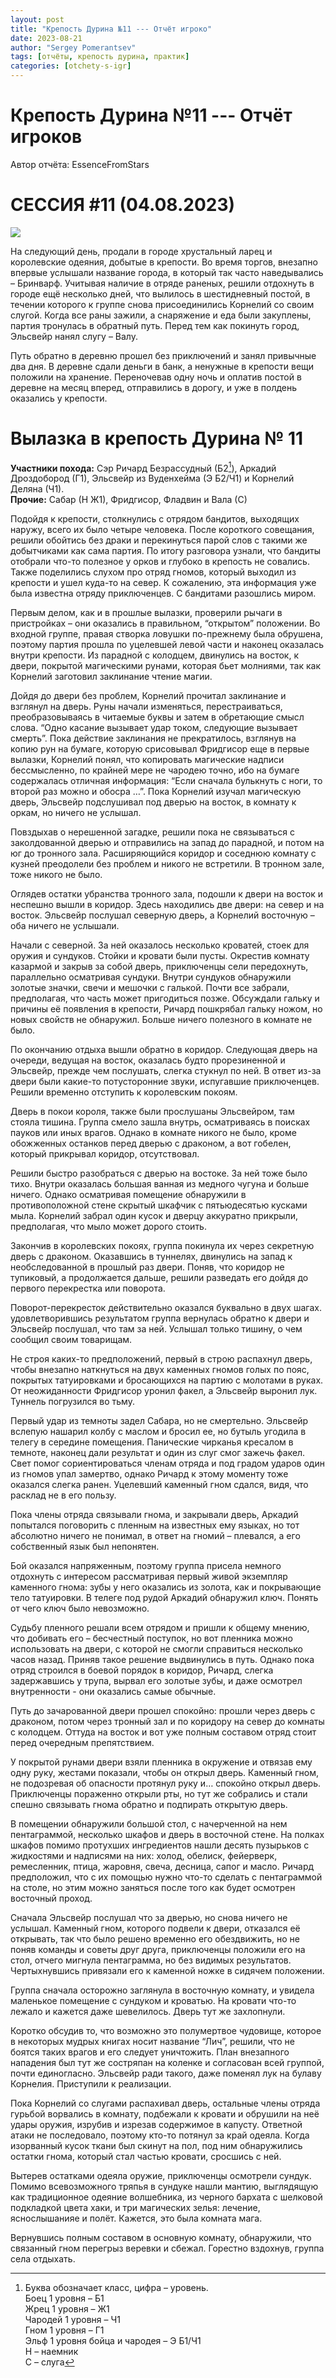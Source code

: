 ```yaml
---
layout: post
title: "Крепость Дурина №11 --- Отчёт игроко"
date: 2023-08-21
author: "Sergey Pomerantsev"
tags: [отчёты, крепость дурина, практик]
categories: [otchety-s-igr]
---
```


# Крепость Дурина №11 --- Отчёт игроков

Автор отчёта: EssenceFromStars

# СЕССИЯ #11 (04.08.2023)

![](/images/_durin_Map_08.08.23.png)

На следующий день, продали в городе хрустальный ларец и королевские одеяния, добытые в крепости. Во время торгов, внезапно впервые услышали название города, в который так часто наведывались – Бринварф. Учитывая наличие в отряде раненых, решили отдохнуть в городе ещё несколько дней, что вылилось в шестидневный постой, в течении которого к группе снова присоединились Корнелий со своим слугой. Когда все раны зажили, а снаряжение и еда были закуплены, партия тронулась в обратный путь. Перед тем как покинуть город, Эльсвейр нанял слугу – Валу.

Путь обратно в деревню прошел без приключений и занял привычные два дня. В деревне сдали деньги в банк, а ненужные в крепости вещи положили на хранение. Переночевав одну ночь и оплатив постой в деревне на месяц вперед, отправились в дорогу, и уже в полдень оказались у крепости.

# Вылазка в крепость Дурина № 11

**Участники похода:** Сэр Ричард Безрассудный (Б2[^1]), Аркадий Дроздобород (Г1), Эльсвейр из Вуденхейма (Э Б2/Ч1) и Корнелий Деляна (Ч1).  
**Прочие:** Сабар (Н Ж1), Фридгисор, Фладвин и Вала (С)

[^1]: Буква обозначает класс, цифра – уровень.  
Боец 1 уровня – Б1  
Жрец 1 уровня – Ж1  
Чародей 1 уровня – Ч1  
Гном 1 уровня – Г1  
Эльф 1 уровня бойца и чародея – Э Б1/Ч1  
Н – наемник  
С – слуга


Подойдя к крепости, столкнулись с отрядом бандитов, выходящих наружу, всего их было четыре человека. После короткого совещания, решили обойтись без драки и перекинуться парой слов с такими же добытчиками как сама партия. По итогу разговора узнали, что бандиты отобрали что-то полезное у орков и глубоко в крепость не совались. Также поделились слухом про отряд гномов, который выходил из крепости и ушел куда-то на север. К сожалению, эта информация уже была известна отряду приключенцев. С бандитами разошлись миром.

Первым делом, как и в прошлые вылазки, проверили рычаги в пристройках – они оказались в правильном, “открытом” положении. Во входной группе, правая створка ловушки по-прежнему была обрушена, поэтому партия прошла по уцелевшей левой части и наконец оказалась внутри крепости. Из парадной с колодцем, двинулись на восток, к двери, покрытой магическими рунами, которая бьет молниями, так как Корнелий заготовил заклинание чтение магии.

Дойдя до двери без проблем, Корнелий прочитал заклинание и взглянул на дверь. Руны начали изменяться, перестраиваться, преобразовываясь в читаемые буквы и затем в обретающие смысл слова. “Одно касание вызывает удар током, следующие вызывает смерть”. Пока действие заклинания не прекратилось, взглянув на копию рун на бумаге, которую срисовывал Фридгисор еще в первые вылазки, Корнелий понял, что копировать магические надписи бессмысленно, по крайней мере не чародею точно, ибо на бумаге содержалась отличная информация: “Если сначала булькнуть с ноги, то второй раз можно и обосра …”. Пока Корнелий изучал магическую дверь, Эльсвейр подслушивал под дверью на восток, в комнату к оркам, но ничего не услышал.

Повздыхав о нерешенной загадке, решили пока не связываться с заколдованной дверью и отправились на запад до парадной, и потом на юг до тронного зала. Расширяющийся коридор и соседнюю комнату с кузней преодолели без проблем и никого не встретили. В тронном зале, тоже никого не было.

Оглядев остатки убранства тронного зала, подошли к двери на восток и неспешно вышли в коридор. Здесь находились две двери: на север и на восток. Эльсвейр послушал северную дверь, а Корнелий восточную – оба ничего не услышали.

Начали с северной. За ней оказалось несколько кроватей, стоек для оружия и сундуков. Стойки и кровати были пусты. Окрестив комнату казармой и закрыв за собой дверь, приключенцы сели передохнуть, параллельно осматривая сундуки. Внутри сундуков обнаружили золотые значки, свечи и мешочки с галькой. Почти все забрали, предполагая, что часть может пригодиться позже. Обсуждали гальку и причины её появления в крепости, Ричард пошкрябал гальку ножом, но новых свойств не обнаружил. Больше ничего полезного в комнате не было.

По окончанию отдыха вышли обратно в коридор. Следующая дверь на очереди, ведущая на восток, оказалась будто прорезиненной и Эльсвейр, прежде чем послушать, слегка стукнул по ней. В ответ из-за двери были какие-то потусторонние звуки, испугавшие приключенцев. Решили временно отступить к королевским покоям.

Дверь в покои короля, также были прослушаны Эльсвейром, там стояла тишина. Группа смело зашла внутрь, осматриваясь в поисках пауков или иных врагов. Однако в комнате никого не было, кроме обожженных останков перед дверью с драконом, а вот гобелен, который прикрывал коридор, отсутствовал.

Решили быстро разобраться с дверью на востоке. За ней тоже было тихо. Внутри оказалась большая ванная из медного чугуна и больше ничего. Однако осматривая помещение обнаружили в противоположной стене скрытый шкафчик с пятьюдесятью кусками мыла. Корнелий забрал один кусок и дверцу аккуратно прикрыли, предполагая, что мыло может дорого стоить.

Закончив в королевских покоях, группа покинула их через секретную дверь с драконом. Оказавшись в туннелях, двинулись на запад к необследованной в прошлый раз двери. Поняв, что коридор не тупиковый, а продолжается дальше, решили разведать его дойдя до первого перекрестка или поворота.

Поворот-перекресток действительно оказался буквально в двух шагах. удовлетворившись результатом группа вернулась обратно к двери и Эльсвейр послушал, что там за ней. Услышал только тишину, о чем сообщил своим товарищам.

Не строя каких-то предположений, первый в строю распахнул дверь, чтобы внезапно наткнуться на двух каменных гномов голых по пояс, покрытых татуировками и бросающихся на партию с молотами в руках. От неожиданности Фридгисор уронил факел, а Эльсвейр выронил лук. Туннель погрузился во тьму.

Первый удар из темноты задел Сабара, но не смертельно. Эльсвейр вслепую нашарил колбу с маслом и бросил ее, но бутыль угодила в телегу в середине помещения. Панические чирканья кресалом в темноте, наконец дали результат и один из слуг смог зажечь факел. Свет помог сориентироваться членам отряда и под градом ударов один из гномов упал замертво, однако Ричард к этому моменту тоже оказался слегка ранен. Уцелевший каменный гном сдался, видя, что расклад не в его пользу.

Пока члены отряда связывали гнома, и закрывали дверь, Аркадий попытался поговорить с пленным на известных ему языках, но тот абсолютно ничего не понимал, в ответ на гномий – плевался, а его собственный язык был непонятен. 

Бой оказался напряженным, поэтому группа присела немного отдохнуть с интересом рассматривая первый живой экземпляр каменного гнома: зубы у него оказались из золота, как и покрывающие тело татуировки. В телеге под рудой Аркадий обнаружил ключ. Понять от чего ключ было невозможно.

Судьбу пленного решали всем отрядом и пришли к общему мнению, что добивать его – бесчестный поступок, но вот пленника можно использовать на двери, с которой не смогли справиться несколько часов назад. Приняв такое решение выдвинулись в путь. Однако пока отряд строился в боевой порядок в коридор, Ричард, слегка задержавшись у трупа, вырвал его золотые зубы, и даже осмотрел внутренности - они оказались самые обычные.

Путь до зачарованной двери прошел спокойно: прошли через дверь с драконом, потом через тронный зал и по коридору на север до комнаты с колодцем. Оттуда на восток и вот уже полным составом отряд стоит перед очередным препятствием.

У покрытой рунами двери взяли пленника в окружение и отвязав ему одну руку, жестами показали, чтобы он открыл дверь. Каменный гном, не подозревая об опасности протянул руку и… спокойно открыл дверь. Приключенцы пораженно открыли рты, но тут же собрались и стали спешно связывать гнома обратно и подпирать открытую дверь.

В помещении обнаружили большой стол, с начерченной на нем пентаграммой, несколько шкафов и дверь в восточной стене. На полках шкафов помимо протухших ингредиентов нашли десять пузырьков с жидкостями и надписями на них: холод, обелиск, фейерверк, ремесленник, птица, жаровня, свеча, десница, сапог и масло. Ричард предположил, что с их помощью нужно что-то сделать с пентаграммой на столе, но этим можно заняться после того как будет осмотрен восточный проход.

Сначала Эльсвейр послушал что за дверью, но снова ничего не услышал. Каменный гном, которого подвели к двери, отказался её открывать, так что было решено временно его обездвижить, но не поняв команды и советы друг друга, приключенцы положили его на стол, отчего мигнула пентаграмма, но без видимых результатов. Чертыхнувшись привязали его к каменной ножке в сидячем положении.

Группа сначала осторожно заглянула в восточную комнату, и увидела маленькое помещение с сундуком и кроватью. На кровати что-то лежало и кажется даже шевелилось. Дверь тут же захлопнули.

Коротко обсудив то, что возможно это полумертвое чудовище, которое в некоторых мудрых книгах носит название “Лич”, решили, что не боятся таких врагов и его следует уничтожить. План внезапного нападения был тут же состряпан на коленке и согласован всей группой, почти единогласно. Эльсвейр ради такого, даже поменял лук на булаву Корнелия. Приступили к реализации.

Пока Корнелий со слугами распахивал дверь, остальные члены отряда гурьбой ворвались в комнату, подбежали к кровати и обрушили на неё удары оружия, изрубив и изрезав содержимое в капусту. Ответной атаки не последовало, поэтому кто-то потянул за край одеяла. Когда изорванный кусок ткани был скинут на пол, под ним обнаружились остатки гнома, который стал частью кровати, сросшись с ней.

Вытерев остатками одеяла оружие, приключенцы осмотрели сундук. Помимо всевозможного тряпья в сундуке нашли мантию, выглядящую как традиционное одеяние волшебника, из черного бархата с шелковой подкладкой цвета хаки, и три магических зелья: лечение, яснослышанияе и полёт. Кажется, это была комната мага.

Вернувшись полным составом в основную комнату, обнаружили, что связанный гном перегрыз веревки и сбежал. Горестно вздохнув, группа села отдыхать.

